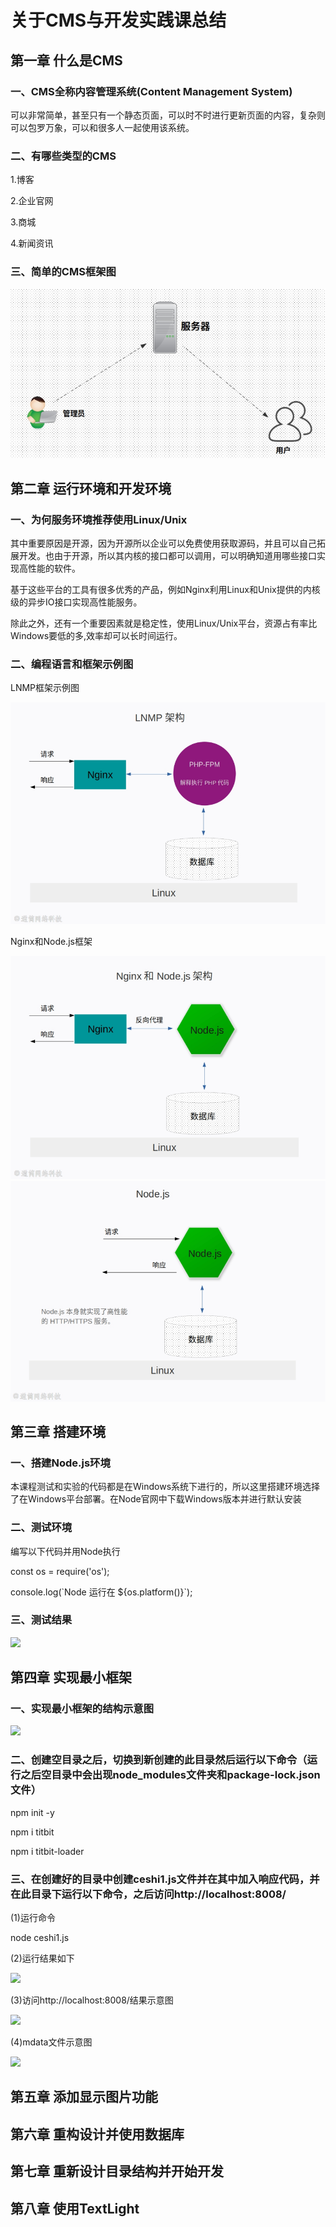 # 关于CMS与开发实践课总结
## 第一章 什么是CMS
### 一、CMS全称内容管理系统(Content Management System)
<p>可以非常简单，甚至只有一个静态页面，可以时不时进行更新页面的内容，复杂则可以包罗万象，可以和很多人一起使用该系统。</p>

### 二、有哪些类型的CMS
<p> 1.博客 </p>
<p> 2.企业官网 </p>
<p> 3.商城 </p>
<p> 4.新闻资讯 </p>

### 三、简单的CMS框架图
<img src="./image/简单的CMS架构图.png"/>

## 第二章 运行环境和开发环境
### 一、为何服务环境推荐使用Linux/Unix
<p>其中重要原因是开源，因为开源所以企业可以免费使用获取源码，并且可以自己拓展开发。也由于开源，所以其内核的接口都可以调用，可以明确知道用哪些接口实现高性能的软件。</p>

<p>基于这些平台的工具有很多优秀的产品，例如Nginx利用Linux和Unix提供的内核级的异步IO接口实现高性能服务。</p>

<p>除此之外，还有一个重要因素就是稳定性，使用Linux/Unix平台，资源占有率比Windows要低的多,效率却可以长时间运行。</p>

### 二、编程语言和框架示例图
<p> LNMP框架示例图 </p>
<img src="./image/LNMP框架.png"/>

<p> Nginx和Node.js框架 </p>
<img src="./image/Nginx和Node.js框架.png"/>
<img src="./image/Node.js框架.png"/>

## 第三章 搭建环境
### 一、搭建Node.js环境
<p>本课程测试和实验的代码都是在Windows系统下进行的，所以这里搭建环境选择了在Windows平台部署。在Node官网中下载Windows版本并进行默认安装</p>

### 二、测试环境
<p> 编写以下代码并用Node执行 </p>
<p> const os = require('os'); </p>
<p> console.log(`Node 运行在 ${os.platform()}`); </p>

### 三、测试结果
<img src="./第三章测试结果.png"/>

## 第四章 实现最小框架
### 一、实现最小框架的结构示意图
<img src="./第四章结构示意图.png"/>

### 二、创建空目录之后，切换到新创建的此目录然后运行以下命令（运行之后空目录中会出现node_modules文件夹和package-lock.json文件）
<p> npm init -y </p>
<p> npm i titbit </p>
<p> npm i titbit-loader </p>

### 三、在创建好的目录中创建ceshi1.js文件并在其中加入响应代码，并在此目录下运行以下命令，之后访问http://localhost:8008/
<p> (1)运行命令 </p>
<p> node ceshi1.js </p>
<p> (2)运行结果如下 </p>
<img src="./第四章测试结果.png"/>
<p> (3)访问http://localhost:8008/结果示意图 </p>
<img src="./第四章页面访问测试结果.png"/>
<p> (4)mdata文件示意图</p>
<img src="./第四章mdata示意图.png"/>

## 第五章 添加显示图片功能
## 第六章 重构设计并使用数据库
## 第七章 重新设计目录结构并开始开发
## 第八章 使用TextLight

